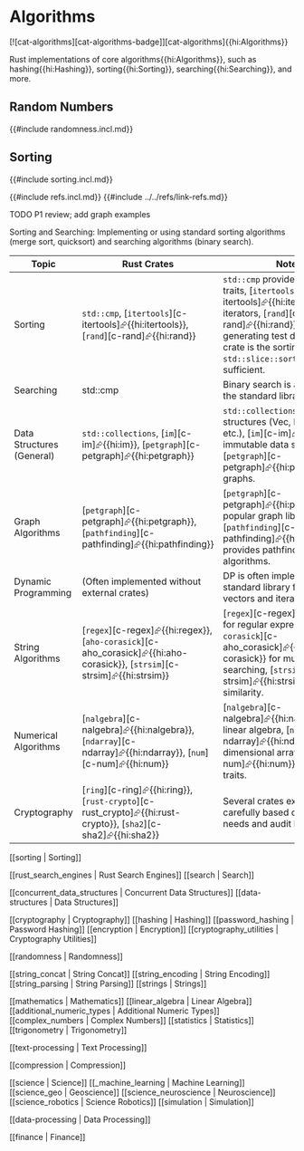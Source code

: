 # Algorithms

[![cat-algorithms][cat-algorithms-badge]][cat-algorithms]{{hi:Algorithms}}

Rust implementations of core algorithms{{hi:Algorithms}}, such as hashing{{hi:Hashing}}, sorting{{hi:Sorting}}, searching{{hi:Searching}}, and more.

## Random Numbers

{{#include randomness.incl.md}}

## Sorting

{{#include sorting.incl.md}}

{{#include refs.incl.md}}
{{#include ../../refs/link-refs.md}}

<div class="hidden">
TODO P1 review; add graph examples

Sorting and Searching: Implementing or using standard sorting algorithms (merge sort, quicksort) and searching algorithms (binary search).

| Topic | Rust Crates | Notes |
| --- | --- | --- |
| Sorting | `std::cmp`, [`itertools`][c-itertools]⮳{{hi:itertools}}, [`rand`][c-rand]⮳{{hi:rand}} | `std::cmp` provides ordering traits, [`itertools`][c-itertools]⮳{{hi:itertools}} for iterators, [`rand`][c-rand]⮳{{hi:rand}} for generating test data. No single crate is the sorting crate, as `std::slice::sort` is often sufficient. |
| Searching | std::cmp | Binary search is available in the standard library. |
| Data Structures (General) | `std::collections`, [`im`][c-im]⮳{{hi:im}}, [`petgraph`][c-petgraph]⮳{{hi:petgraph}} | `std::collections` for common structures (Vec, HashMap, etc.), [`im`][c-im]⮳{{hi:im}} for immutable data structures, [`petgraph`][c-petgraph]⮳{{hi:petgraph}} for graphs. |
| Graph Algorithms | [`petgraph`][c-petgraph]⮳{{hi:petgraph}}, [`pathfinding`][c-pathfinding]⮳{{hi:pathfinding}} | [`petgraph`][c-petgraph]⮳{{hi:petgraph}} is a popular graph library. [`pathfinding`][c-pathfinding]⮳{{hi:pathfinding}} provides pathfinding algorithms. |
| Dynamic Programming | (Often implemented without external crates) | DP is often implemented using standard library features like vectors and iterators. |
| String Algorithms | [`regex`][c-regex]⮳{{hi:regex}}, [`aho-corasick`][c-aho_corasick]⮳{{hi:aho-corasick}}, [`strsim`][c-strsim]⮳{{hi:strsim}} | [`regex`][c-regex]⮳{{hi:regex}} for regular expressions, [`aho-corasick`][c-aho_corasick]⮳{{hi:aho-corasick}} for multiple pattern searching, [`strsim`][c-strsim]⮳{{hi:strsim}} for string similarity. |
| Numerical Algorithms | [`nalgebra`][c-nalgebra]⮳{{hi:nalgebra}}, [`ndarray`][c-ndarray]⮳{{hi:ndarray}}, [`num`][c-num]⮳{{hi:num}} | [`nalgebra`][c-nalgebra]⮳{{hi:nalgebra}} for linear algebra, [`ndarray`][c-ndarray]⮳{{hi:ndarray}} for N-dimensional arrays, [`num`][c-num]⮳{{hi:num}} for numeric traits.
| Cryptography | [`ring`][c-ring]⮳{{hi:ring}}, [`rust-crypto`][c-rust_crypto]⮳{{hi:rust-crypto}}, [`sha2`][c-sha2]⮳{{hi:sha2}} | Several crates exist; choose carefully based on security needs and audit history. |

[[sorting | Sorting]]

[[rust_search_engines | Rust Search Engines]]
[[search | Search]]

[[concurrent_data_structures | Concurrent Data Structures]]
[[data-structures | Data Structures]]

[[cryptography | Cryptography]]
[[hashing | Hashing]]
[[password_hashing | Password Hashing]]
[[encryption | Encryption]]
[[cryptography_utilities | Cryptography Utilities]]

[[randomness | Randomness]]

[[string_concat | String Concat]]
[[string_encoding | String Encoding]]
[[string_parsing | String Parsing]]
[[strings | Strings]]

[[mathematics | Mathematics]]
[[linear_algebra | Linear Algebra]]
[[additional_numeric_types | Additional Numeric Types]]
[[complex_numbers | Complex Numbers]]
[[statistics | Statistics]]
[[trigonometry | Trigonometry]]

[[text-processing | Text Processing]]

[[compression | Compression]]

[[science | Science]]
[[_machine_learning |  Machine Learning]]
[[science_geo | Geoscience]]
[[science_neuroscience | Neuroscience]]
[[science_robotics | Science Robotics]]
[[simulation | Simulation]]

[[data-processing | Data Processing]]

[[finance | Finance]]

</div>
